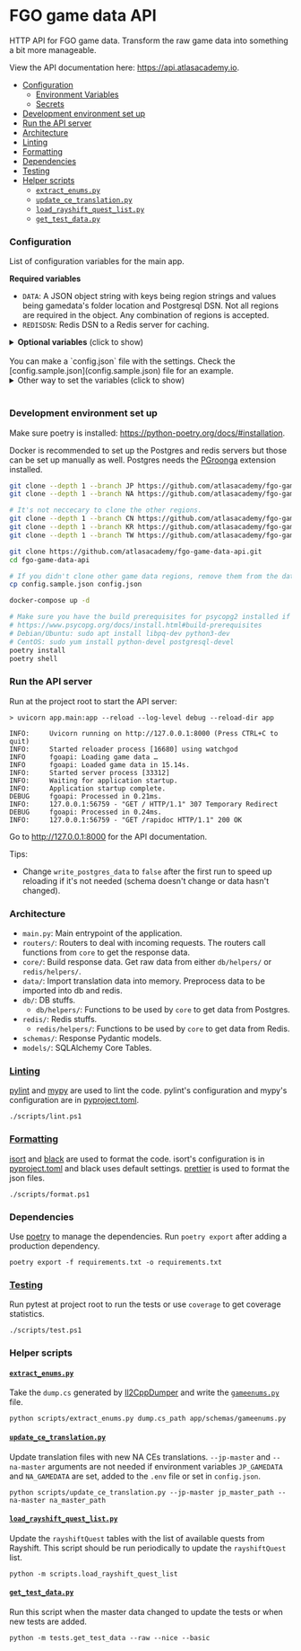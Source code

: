 # FGO game data API <!-- omit in toc -->

HTTP API for FGO game data. Transform the raw game data into something a bit more manageable.

View the API documentation here: https://api.atlasacademy.io.

- [Configuration](#configuration)
  - [Environment Variables](#environment-variables)
  - [Secrets](#secrets)
- [Development environment set up](#development-environment-set-up)
- [Run the API server](#run-the-api-server)
- [Architecture](#architecture)
- [Linting](#linting)
- [Formatting](#formatting)
- [Dependencies](#dependencies)
- [Testing](#testing)
- [Helper scripts](#helper-scripts)
  - [`extract_enums.py`](#extract_enumspy)
  - [`update_ce_translation.py`](#update_ce_translationpy)
  - [`load_rayshift_quest_list.py`](#load_rayshift_quest_listpy)
  - [`get_test_data.py`](#get_test_datapy)

### Configuration

List of configuration variables for the main app.

**Required variables**
- `DATA`: A JSON object string with keys being region strings and values being gamedata's folder location and Postgresql DSN. Not all regions are required in the object. Any combination of regions is accepted.
- `REDISDSN`: Redis DSN to a Redis server for caching.

<details>
<summary><b>Optional variables</b> (click to show)</summary>

- `REDIS_PREFIX`: default to `fgoapi`. Prefix for redis keys.
- `CLEAR_REDIS_CACHE`: default to `True`. If set, will clear the redis cache on start and when the webhook above is used.
- `RATE_LIMIT_PER_5_SEC`: default to `100`. The rate limit per 5 seconds for nice and raw endpoints.
- `RAYSHIFT_API_KEY`: default to `""`. Rayshift.io API key to pull quest data.
- `RAYSHIFT_API_URL`: default to https://rayshift.io/api/v1/. Rayshift.io API URL.
- `QUEST_CACHE_LENGTH`: default to `3600`. How long to cache the quest and war endpoints in seconds. Because the rayshift data is updated continously, web and quest endpoints have lower cache time.
- `DB_POOL_SIZE`: defaults to 3. Default pool size for SQLAlchemy connection pool. https://docs.sqlalchemy.org/en/14/core/pooling.html#sqlalchemy.pool.QueuePool.params.pool_size
- `DB_MAX_OVERFLOW`: defaults to 10. Max overflow for SQLAlchemy connection pool. https://docs.sqlalchemy.org/en/14/core/pooling.html#sqlalchemy.pool.QueuePool.params.max_overflow
- `WRITE_POSTGRES_DATA`: default to `True`. Overwrite the data in PostgreSQL when importing.
- `WRITE_REDIS_DATA`: default to `True`. Overwrite the data in Redis when importing.
- `ASSET_URL`: defaults to https://assets.atlasacademy.io/GameData/. Base URL for the game assets.
- `OPENAPI_URL`: default to `None`. Set the server URL in the openapi schema export.
- `EXPORT_ALL_NICE`: default to `False`. If set to `True`, at start the app will generate nice data of all servant and CE and serve them at the `/export` endpoint. It's recommended to serve the files in the `/export` folder using nginx or equivalent webserver to lighten the load on the API server.
- `DOCUMENTATION_ALL_NICE`: default to `False`. If set to `True`, there will be links to the exported all nice files in the documentation.
- `GITHUB_WEBHOOK_SECRET`: default to `""`. If set, will add a webhook location at `/GITHUB_WEBHOOK_SECRET/update` that will pull and update the game data. If it's not set, the endpoint is not created.
- `GITHUB_WEBHOOK_GIT_PULL`: default to `False`. If set, the app will do `git pull` on the gamedata repos when the webhook above is used.

</details>
<br />
You can make a `config.json` file with the settings. Check the [config.sample.json](config.sample.json) file for an example.

<details>
<summary>Other way to set the variables (click to show)</summary>

#### Environment Variables

The variables can also be set as environment variables.

#### Secrets

Secret variables can be put in the [secrets](secrets/) folder instead of being supplied as environment variable:
```
> cat .\secrets\rayshift_api_key
eca334a9-3289-4ad7-9b92-1ec2bbc3fc19
> cat .\secrets\redisdsn
redis://localhost
```

Settings at a higher level will override the settings at a lower level.
1. Secrets variable
2. Enviornment variable
3. `.env` file
4. `config.json`
</details>
<br />

### Development environment set up

Make sure poetry is installed: https://python-poetry.org/docs/#installation.

Docker is recommended to set up the Postgres and redis servers but those can be set up manually as well. Postgres needs the [PGroonga](https://pgroonga.github.io/install/) extension installed.

```sh
git clone --depth 1 --branch JP https://github.com/atlasacademy/fgo-game-data.git fgo-game-data-jp
git clone --depth 1 --branch NA https://github.com/atlasacademy/fgo-game-data.git fgo-game-data-na

# It's not neccecary to clone the other regions.
git clone --depth 1 --branch CN https://github.com/atlasacademy/fgo-game-data.git fgo-game-data-cn
git clone --depth 1 --branch KR https://github.com/atlasacademy/fgo-game-data.git fgo-game-data-kr
git clone --depth 1 --branch TW https://github.com/atlasacademy/fgo-game-data.git fgo-game-data-tw

git clone https://github.com/atlasacademy/fgo-game-data-api.git
cd fgo-game-data-api

# If you didn't clone other game data regions, remove them from the data field in config.json.
cp config.sample.json config.json

docker-compose up -d

# Make sure you have the build prerequisites for psycopg2 installed if you are installing on Linux or macOS.
# https://www.psycopg.org/docs/install.html#build-prerequisites
# Debian/Ubuntu: sudo apt install libpq-dev python3-dev
# CentOS: sudo yum install python-devel postgresql-devel
poetry install
poetry shell
```

### Run the API server

Run at the project root to start the API server:

```
> uvicorn app.main:app --reload --log-level debug --reload-dir app

INFO:     Uvicorn running on http://127.0.0.1:8000 (Press CTRL+C to quit)
INFO:     Started reloader process [16680] using watchgod
INFO      fgoapi: Loading game data …
INFO      fgoapi: Loaded game data in 15.14s.
INFO:     Started server process [33312]
INFO:     Waiting for application startup.
INFO:     Application startup complete.
DEBUG     fgoapi: Processed in 0.21ms.
INFO:     127.0.0.1:56759 - "GET / HTTP/1.1" 307 Temporary Redirect
DEBUG     fgoapi: Processed in 0.24ms.
INFO:     127.0.0.1:56759 - "GET /rapidoc HTTP/1.1" 200 OK
```

Go to http://127.0.0.1:8000 for the API documentation.

Tips:
- Change `write_postgres_data` to `false` after the first run to speed up reloading if it's not needed (schema doesn't change or data hasn't changed).

### Architecture

- `main.py`: Main entrypoint of the application.
- `routers/`: Routers to deal with incoming requests. The routers call functions from `core` to get the response data.
- `core/`: Build response data. Get raw data from either `db/helpers/` or `redis/helpers/`.
- `data/`: Import translation data into memory. Preprocess data to be imported into db and redis.
- `db/`: DB stuffs.
  - `db/helpers/`: Functions to be used by `core` to get data from Postgres.
- `redis/`: Redis stuffs.
  - `redis/helpers/`: Functions to be used by `core` to get data from Redis.
- `schemas/`: Response Pydantic models.
- `models/`: SQLAlchemy Core Tables.

### [Linting](scripts/lint.ps1)

[pylint](https://docs.pylint.org/en/latest/index.html) and [mypy](https://mypy.readthedocs.io/en/stable/) are used to lint the code. pylint's configuration and mypy's configuration are in [pyproject.toml](pyproject.toml).

```
./scripts/lint.ps1
```

### [Formatting](scripts/format.ps1)

[isort](https://pycqa.github.io/isort/) and [black](https://black.readthedocs.io/en/stable/) are used to format the code. isort's configuration is in [pyproject.toml](pyproject.toml) and black uses default settings. [prettier](https://prettier.io/docs/en/) is used to format the json files.

```
./scripts/format.ps1
```

### Dependencies

Use [poetry](https://python-poetry.org/docs/) to manage the dependencies. Run `poetry export` after adding a production dependency.

```
poetry export -f requirements.txt -o requirements.txt
```

### [Testing](scripts/test.ps1)

Run pytest at project root to run the tests or use `coverage` to get coverage statistics.

```
./scripts/test.ps1
```

### Helper scripts

#### [`extract_enums.py`](scripts/extract_enums.py)

Take the `dump.cs` generated by [Il2CppDumper](https://github.com/Perfare/Il2CppDumper) and write the [`gameenums.py`](app/data/gameenums.py) file.

```
python scripts/extract_enums.py dump.cs_path app/schemas/gameenums.py
```

#### [`update_ce_translation.py`](scripts/update_ce_translation.py)

Update translation files with new NA CEs translations. `--jp-master` and `--na-master` arguments are not needed if environment variables `JP_GAMEDATA` and `NA_GAMEDATA` are set, added to the `.env` file or set in `config.json`.

```
python scripts/update_ce_translation.py --jp-master jp_master_path --na-master na_master_path
```

#### [`load_rayshift_quest_list.py`](scripts/load_rayshift_quest_list.py)

Update the `rayshiftQuest` tables with the list of available quests from Rayshift. This script should be run periodically to update the `rayshiftQuest` list.

```
python -m scripts.load_rayshift_quest_list
```

#### [`get_test_data.py`](tests/get_test_data.py)

Run this script when the master data changed to update the tests or when new tests are added.

```
python -m tests.get_test_data --raw --nice --basic
```
